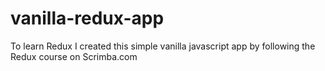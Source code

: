 # vanilla-redux-app

To learn Redux I created this simple vanilla javascript app by following the Redux course on Scrimba.com
